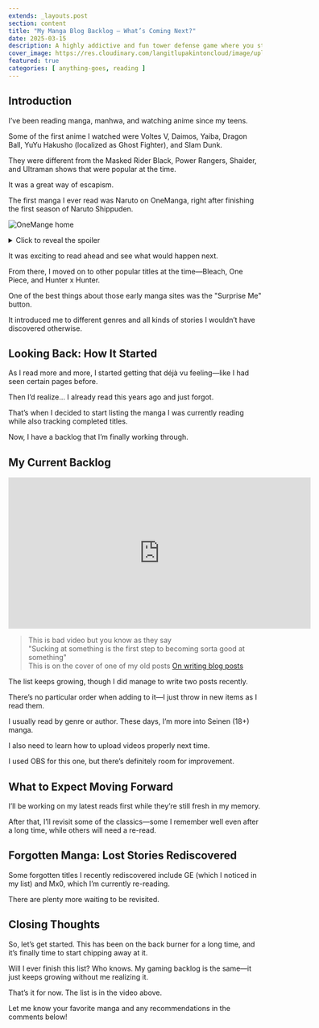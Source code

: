 ```yaml
---
extends: _layouts.post
section: content
title: "My Manga Blog Backlog – What’s Coming Next?"
date: 2025-03-15
description: A highly addictive and fun tower defense game where you strategically place plants to fend off waves of zombies.
cover_image: https://res.cloudinary.com/langitlupakintoncloud/image/upload/v1741974866/hugo/jcos.io/t6qtyrad9huwscplymmm.png
featured: true
categories: [ anything-goes, reading ]
---
```


## Introduction

I’ve been reading manga, manhwa, and watching anime since my teens.

Some of the first anime I watched were Voltes V, Daimos, Yaiba, Dragon Ball, YuYu Hakusho (localized as Ghost Fighter), and Slam Dunk.

They were different from the Masked Rider Black, Power Rangers, Shaider, and Ultraman shows that were popular at the time.  

It was a great way of escapism.

The first manga I ever read was Naruto on OneManga, right after finishing the first season of Naruto Shippuden.

![OneMange home](https://res.cloudinary.com/langitlupakintoncloud/image/upload/v1742039756/hugo/jcos.io/wtr3bzzycrkqjolv0ixc.png)

<details class="text-white hover:text-[#b99128] cursor-pointer">
  <summary>Click to reveal the spoiler</summary>

  <p class="pl-4 font-bold text-lg">This is after they beat <a href="https://naruto.fandom.com/wiki/Sasori" target="_blank">Sasori</a>.</p>

  <p class="pl-4 font-bold text-lg">I remember starting out in OneMange -> MangaFox -> MangaStream</p>
</details>

It was exciting to read ahead and see what would happen next.

From there, I moved on to other popular titles at the time—Bleach, One Piece, and Hunter x Hunter.

One of the best things about those early manga sites was the "Surprise Me" button.

It introduced me to different genres and all kinds of stories I wouldn’t have discovered otherwise.

## Looking Back: How It Started

As I read more and more, I started getting that déjà vu feeling—like I had seen certain pages before.

Then I’d realize… I already read this years ago and just forgot.

That’s when I decided to start listing the manga I was currently reading while also tracking completed titles.

Now, I have a backlog that I’m finally working through.

## My Current Backlog

<iframe width="600" height="300" src="https://www.youtube.com/embed/sj16wjzVyCY" frameborder="0" allowfullscreen></iframe>

> This is bad video but you know as they say  
> "Sucking at something is the first step to becoming sorta good at something"  
> This is on the cover of one of my old posts [On writing blog posts](/posts/writing-blog-posts/)

The list keeps growing, though I did manage to write two posts recently.

There’s no particular order when adding to it—I just throw in new items as I read them.

I usually read by genre or author. These days, I’m more into Seinen (18+) manga.

I also need to learn how to upload videos properly next time.

I used OBS for this one, but there’s definitely room for improvement.

## What to Expect Moving Forward

I’ll be working on my latest reads first while they’re still fresh in my memory.

After that, I’ll revisit some of the classics—some I remember well even after a long time, while others will need a re-read.

## Forgotten Manga: Lost Stories Rediscovered

Some forgotten titles I recently rediscovered include GE (which I noticed in my list) and Mx0, which I’m currently re-reading.

There are plenty more waiting to be revisited.

## Closing Thoughts

So, let’s get started. This has been on the back burner for a long time, and it’s finally time to start chipping away at it.

Will I ever finish this list? Who knows. My gaming backlog is the same—it just keeps growing without me realizing it.

That’s it for now. The list is in the video above.

Let me know your favorite manga and any recommendations in the comments below!
